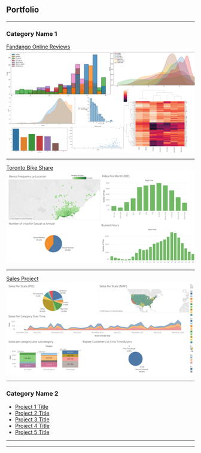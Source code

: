 ## Portfolio

---

### Category Name 1 

[Fandango Online Reviews](https://github.com/seifsami/Fandango-Recreation/blob/main/FandangoDataAnalysisProject.ipynb)
<img src="images/Fandango_Recreation_Project.png?raw=true"/>

---
[Toronto Bike Share](https://github.com/seifsami/Toronto-Bike-Share-Analysis)
<img src="images/Toronto_Bikeshare_Dashboard.png?raw=true"/>



---
[Sales Project](https://public.tableau.com/views/FirstTableau_16626178681970/Dashboard1?:language=en-US&:display_count=n&:origin=viz_share_link)
<img src="images/Sales_Project_Dashboard.png?raw=true"/>


---

### Category Name 2

- [Project 1 Title](http://example.com/)
- [Project 2 Title](http://example.com/)
- [Project 3 Title](http://example.com/)
- [Project 4 Title](http://example.com/)
- [Project 5 Title](http://example.com/)

---




---

